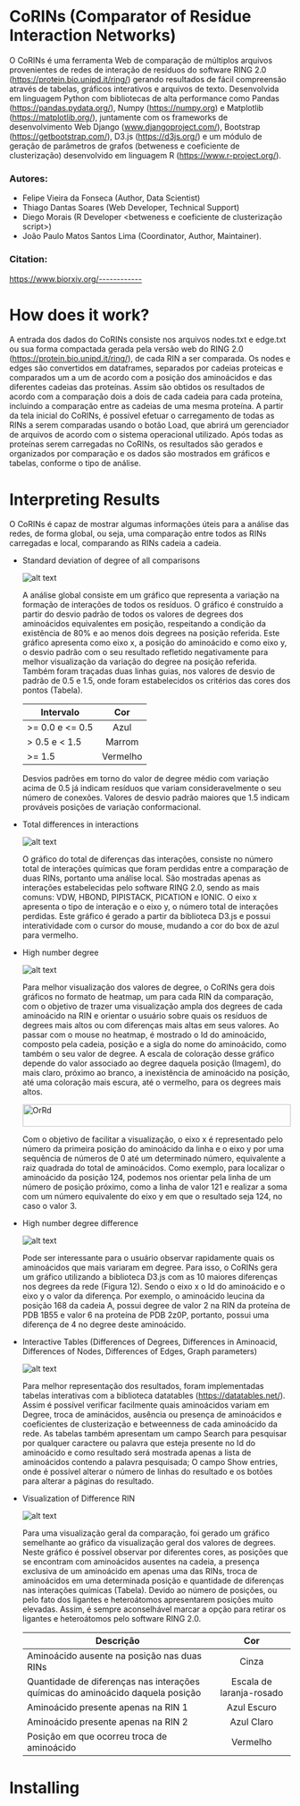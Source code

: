 # CoRINs (Comparator of Residue Interaction Networks)
O CoRINs é uma ferramenta Web de comparação de múltiplos arquivos provenientes de redes de interação de resíduos do software RING 2.0 (https://protein.bio.unipd.it/ring/) gerando resultados de fácil compreensão através de tabelas, gráficos interativos e arquivos de texto. Desenvolvida em linguagem Python com bibliotecas de alta performance como Pandas (https://pandas.pydata.org/), Numpy (https://numpy.org) e Matplotlib (https://matplotlib.org/), juntamente com os frameworks de desenvolvimento Web Django (www.djangoproject.com/), Bootstrap (https://getbootstrap.com/), D3.js (https://d3js.org/) e um módulo de geração de parâmetros de grafos (betweness e coeficiente de clusterização) desenvolvido em linguagem R (https://www.r-project.org/).

### Autores: 
 - Felipe Vieira da Fonseca (Author, Data Scientist)
 - Thiago Dantas Soares (Web Developer, Technical Support)
 - Diego Morais (R Developer <betweness e coeficiente de clusterização script>)
 - João Paulo Matos Santos Lima (Coordinator, Author, Maintainer).

### Citation: 
https://www.biorxiv.org/------------

# How does it work?
A entrada dos dados do CoRINs consiste nos arquivos nodes.txt e edge.txt ou sua forma compactada gerada pela versão web do RING 2.0 (https://protein.bio.unipd.it/ring/), de cada RIN a ser comparada. Os nodes e edges são convertidos em dataframes, separados por cadeias proteicas e comparados um a um de acordo com a posição dos aminoácidos e das diferentes cadeias das proteínas. Assim são obtidos os resultados de acordo com a comparação dois a dois de cada cadeia para cada proteína, incluindo a comparação entre as cadeias de uma mesma proteína.
A partir da tela inicial do CoRINs, é possível efetuar o carregamento de todas as RINs a serem comparadas usando o botão Load, que abrirá um gerenciador de arquivos de acordo com o sistema operacional utilizado. Após todas as proteínas serem carregadas no CoRINs, os resultados são gerados e organizados por comparação e os dados são mostrados em gráficos e tabelas, conforme o tipo de análise. 

# Interpreting Results
O CoRINs é capaz de mostrar algumas informações úteis para a análise das redes, de forma global, ou seja, uma comparação entre todos as RINs carregadas e local, comparando as RINs cadeia a cadeia.

* Standard deviation of degree of all comparisons

  ![alt text](https://github.com/ffvieira18/teste/blob/master/Images/grafico1-standard-deviation-of-degree-of-all-comparisons.png)

  A análise global consiste em um gráfico que representa a variação na formação de interações de todos os resíduos. O gráfico é construído a partir do desvio padrão de todos os valores de degrees dos aminoácidos equivalentes em posição, respeitando a condição da existência de 80% e ao menos dois degrees na posição referida.
Este gráfico apresenta como eixo x, a posição do aminoácido e como eixo y, o desvio padrão com o seu resultado refletido negativamente para melhor visualização da variação do degree na posição referida. Também foram traçadas duas linhas guias, nos valores de desvio de padrão de 0.5 e 1.5, onde foram estabelecidos os critérios das cores dos pontos (Tabela). 

  | Intervalo        | Cor          | 
  | ---------------- |:------------:|
  | >= 0.0 e <= 0.5  | Azul         |
  | > 0.5 e < 1.5    | Marrom       | 
  | >= 1.5           | Vermelho     |   

  Desvios padrões em torno do valor de degree médio com variação acima de 0.5 já indicam resíduos que variam consideravelmente o seu número de conexões. Valores de desvio padrão maiores que 1.5 indicam prováveis posições de variação conformacional.

* Total differences in interactions

  ![alt text](https://github.com/ffvieira18/teste/blob/master/Images/grafico2-Total-differences-in-interactions.png)

  O gráfico do total de diferenças das interações, consiste no número total de interações químicas que foram perdidas entre a comparação de duas RINs, portanto uma análise local. São mostradas apenas as interações estabelecidas pelo software RING 2.0, sendo as mais comuns: VDW, HBOND, PIPISTACK, PICATION e IONIC. 
O eixo x apresenta o tipo de interação e o eixo y, o número total de interações perdidas. Este gráfico é gerado a partir da biblioteca D3.js e possui interatividade com o cursor do mouse, mudando a cor do box de azul para vermelho.

* High number degree

  ![alt text](https://github.com/ffvieira18/teste/blob/master/Images/grafico3-High-number-degree.png)
  
  Para melhor visualização dos valores de degree, o CoRINs gera dois gráficos no formato de heatmap, um para cada RIN da comparação, com o objetivo de trazer uma visualização ampla dos degrees de cada aminoácido na RIN e orientar o usuário sobre quais os resíduos de degrees mais altos ou com diferenças mais altas em seus valores.
  Ao passar com o mouse no heatmap, é mostrado o Id do aminoácido, composto pela cadeia, posição e a sigla do nome do aminoácido, como também o seu valor de degree. A escala de coloração desse gráfico depende do valor associado ao degree daquela posição (Imagem), do mais claro, próximo ao branco, a inexistência de aminoácido na posição, até uma coloração mais escura, até o vermelho, para os degrees mais altos.

  <img src="https://raw.githubusercontent.com/d3/d3-scale-chromatic/master/img/OrRd.png" width="100%" height="40" alt="OrRd">
  
  Com o objetivo de facilitar a visualização, o eixo x é representado pelo número da primeira posição do aminoácido da linha e o eixo y por uma sequência de números de 0 até um determinado número, equivalente a raiz quadrada do total de aminoácidos. Como exemplo, para localizar o aminoácido da posição 124, podemos nos orientar pela linha de um número de posição próximo, como a linha de valor 121 e realizar a soma com um número equivalente do eixo y em que o resultado seja 124, no caso o valor 3.

* High number degree difference

  ![alt text](https://github.com/ffvieira18/teste/blob/master/Images/grafico4-high-numbers-of-degree-differences.png)

  Pode ser interessante para o usuário observar rapidamente quais os aminoácidos que mais variaram em degree. Para isso, o CoRINs gera um gráfico utilizando a biblioteca D3.js com as 10 maiores diferenças nos degrees da rede (Figura 12). Sendo o eixo x o Id do aminoácido e o eixo y o valor da diferença. Por exemplo, o aminoácido leucina da posição 168 da cadeia A, possui degree de valor 2 na RIN da proteína de PDB 1B55 e valor 6 na proteína de PDB 2z0P, portanto, possui uma diferença de 4 no degree deste aminoácido.   

* Interactive Tables (Differences of Degrees, Differences in Aminoacid, Differences of Nodes, Differences of Edges, Graph parameters)

  ![alt text](https://github.com/ffvieira18/teste/blob/master/Images/grafico5-differences-of-degrees.png)

  Para melhor representação dos resultados, foram implementadas tabelas interativas com a biblioteca datatables (https://datatables.net/). Assim é possível verificar facilmente quais aminoácidos variam em Degree, troca de aminácidos, ausência ou presença de aminoácidos e coeficientes de clusterização e betweenness de cada aminoácido da rede. As tabelas também apresentam um campo Search para pesquisar por qualquer caractere ou palavra que esteja presente no Id do aminoácido e como resultado será mostrada apenas a lista de aminoácidos contendo a palavra pesquisada; O campo Show entries, onde é possível alterar o número de linhas do resultado e os botões para alterar a páginas do resultado.

* Visualization of Difference RIN

  ![alt text](https://github.com/ffvieira18/teste/blob/master/Images/grafico6-visualization-of-differences-RIN.png)

  Para uma visualização geral da comparação, foi gerado um gráfico semelhante ao gráfico da visualização geral dos valores de degrees. Neste gráfico é possível observar por diferentes cores, as posições que se encontram com aminoácidos ausentes na cadeia, a presença exclusiva de um aminoácido em apenas uma das RINs, troca de aminoácidos em uma determinada posição e quantidade de diferenças nas interações químicas (Tabela). Devido ao número de posições, ou pelo fato dos ligantes e heteroátomos apresentarem posições muito elevadas. Assim, é sempre aconselhável marcar a opção para retirar os ligantes e heteroátomos pelo software RING 2.0. 

  | Descrição       | Cor          | 
  | ---------------- |:------------:|
  | Aminoácido ausente na posição nas duas RINs  | Cinza         |
  | Quantidade de diferenças nas interações químicas do aminoácido daquela posição    | Escala de laranja-rosado       | 
  | Aminoácido presente apenas na RIN 1           | Azul Escuro     |   
  | Aminoácido presente apenas na RIN 2           | Azul Claro   |  
  | Posição em que ocorreu troca de aminoácido           | Vermelho     |  

# Installing

